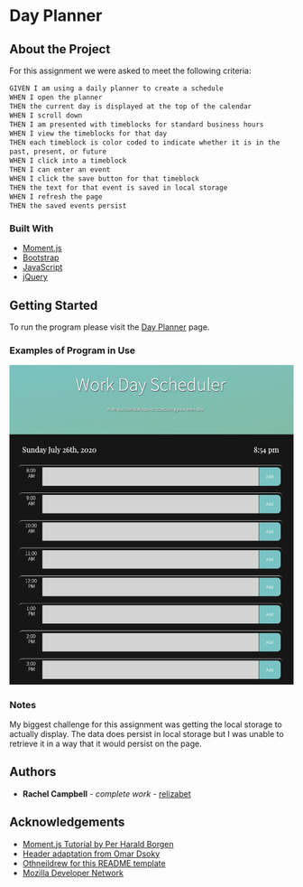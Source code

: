 # Day Planner

## About the Project

For this assignment we were asked to meet the following criteria:

    GIVEN I am using a daily planner to create a schedule
    WHEN I open the planner
    THEN the current day is displayed at the top of the calendar
    WHEN I scroll down
    THEN I am presented with timeblocks for standard business hours
    WHEN I view the timeblocks for that day
    THEN each timeblock is color coded to indicate whether it is in the past, present, or future
    WHEN I click into a timeblock
    THEN I can enter an event
    WHEN I click the save button for that timeblock
    THEN the text for that event is saved in local storage
    WHEN I refresh the page
    THEN the saved events persist

### Built With

- <a href="https://momentjs.com/">Moment.js</a>
- <a href="https://getbootstrap.com/">Bootstrap</a>
- <a href="https://developer.mozilla.org/en-US/docs/Web/javascript">JavaScript</a>
- <a href="https://api.jquery.com/">jQuery</a>

## Getting Started

To run the program please visit the <a href="https://relizabet.github.io/Day_Planner/">Day Planner</a> page.

### Examples of Program in Use

![Day Planner](/Assets/planner.jpg)

### Notes

My biggest challenge for this assignment was getting the local storage to actually display. The data does persist in local storage but I was unable to retrieve it in a way that it would persist on the page.

## Authors

- **Rachel Campbell** - _complete work_ - [relizabet](https://github.com/relizabet)

## Acknowledgements

- <a href="https://scrimba.com/casts/cwpDGhG">Moment.js Tutorial by Per Harald Borgen</a>
- <a href="https://codepen.io/linux/pen/aEQKWP">Header adaptation from Omar Dsoky</a>
- <a href="https://github.com/othneildrew/Best-README-Template">Othneildrew for this README template</a>
- <a href="https://developer.mozilla.org/en-US/">Mozilla Developer Network</a>
